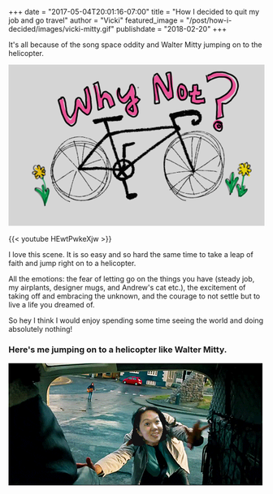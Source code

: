 +++
date = "2017-05-04T20:01:16-07:00"
title = "How I decided to quit my job and go travel"
author = "Vicki"
featured_image = "/post/how-i-decided/images/vicki-mitty.gif"
publishdate = "2018-02-20"
+++

It's all because of the song space oddity and Walter Mitty jumping on to the
helicopter.<!--more-->

![quit my job to travel on my bike](images/Whynot.png)

{{< youtube HEwtPwkeXjw >}}

I love this scene. It is so easy and so hard the same time to take a leap of faith and jump right on to a helicopter. 


All the emotions: the fear of letting go on the things you have (steady job, my airplants, designer mugs, and Andrew's cat etc.), the excitement of taking off and embracing the unknown, and the courage to not settle but to live a life you dreamed of. 

So hey I think I would enjoy spending some
time seeing the world and doing absolutely nothing!


### Here's me jumping on to a helicopter like Walter Mitty.


![Vicki Jumping on to the helicopter](images/vicki-mitty.gif)
